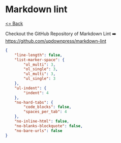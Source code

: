 # Markdown lint

[<= Back](../README.md)

Checkout the GitHub Repository of Markdown Lint ➡️ https://github.com/updownpress/markdown-lint

```json
{
	"line-length": false,
	"list-marker-space": {
		"ol_multi": 3,
		"ol_single": 3,
		"ul_multi": 3,
		"ul_single": 3
	},
	"ul-indent": {
		"indent": 4
	},
	"no-hard-tabs": {
		"code_blocks": false,
		"spaces_per_tab": 4
	},
	"no-inline-html": false,
	"no-blanks-blockquote": false,
	"no-bare-urls": false
}
```

